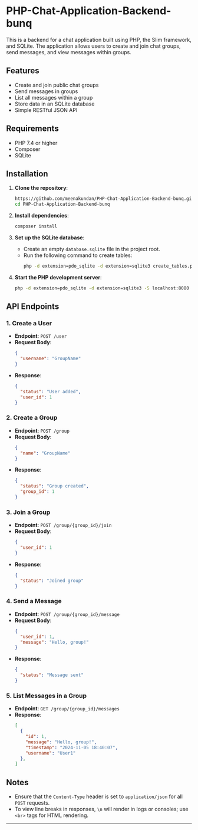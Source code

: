 # PHP-Chat-Application-Backend-bunq


This is a backend for a chat application built using PHP, the Slim framework, and SQLite. The application allows users to create and join chat groups, send messages, and view messages within groups.

## Features

- Create and join public chat groups
- Send messages in groups
- List all messages within a group
- Store data in an SQLite database
- Simple RESTful JSON API

## Requirements

- PHP 7.4 or higher
- Composer
- SQLite

## Installation

1. **Clone the repository**:
   ```bash
   https://github.com/meenakundan/PHP-Chat-Application-Backend-bunq.git
   cd PHP-Chat-Application-Backend-bunq
   ```

2. **Install dependencies**:
   ```bash
   composer install
   ```

3. **Set up the SQLite database**:
   - Create an empty `database.sqlite` file in the project root.
   - Run the following command to create tables:
     ```bash
     php -d extension=pdo_sqlite -d extension=sqlite3 create_tables.php
     ```

4. **Start the PHP development server**:
   ```bash
   php -d extension=pdo_sqlite -d extension=sqlite3 -S localhost:8080 -t public
   ```

## API Endpoints

### 1. Create a User
   - **Endpoint**: `POST /user`
   - **Request Body**:
     ```json
     {
       "username": "GroupName"
     }
     ```
   - **Response**:
     ```json
     {
       "status": "User added",
       "user_id": 1
     }
     ```
### 2. Create a Group
   - **Endpoint**: `POST /group`
   - **Request Body**:
     ```json
     {
       "name": "GroupName"
     }
     ```
   - **Response**:
     ```json
     {
       "status": "Group created",
       "group_id": 1
     }
     ```

### 3. Join a Group
   - **Endpoint**: `POST /group/{group_id}/join`
   - **Request Body**:
     ```json
     {
       "user_id": 1
     }
     ```
   - **Response**:
     ```json
     {
       "status": "Joined group"
     }
     ```

### 4. Send a Message
   - **Endpoint**: `POST /group/{group_id}/message`
   - **Request Body**:
     ```json
     {
       "user_id": 1,
       "message": "Hello, group!"
     }
     ```
   - **Response**:
     ```json
     {
       "status": "Message sent"
     }
     ```

### 5. List Messages in a Group
   - **Endpoint**: `GET /group/{group_id}/messages`
   - **Response**:
     ```json
     [
       {
         "id": 1,
         "message": "Hello, group!",
         "timestamp": "2024-11-05 18:40:07",
         "username": "User1"
       },
     ]
     ```

## Notes

- Ensure that the `Content-Type` header is set to `application/json` for all `POST` requests.
- To view line breaks in responses, `\n` will render in logs or consoles; use `<br>` tags for HTML rendering.

---

